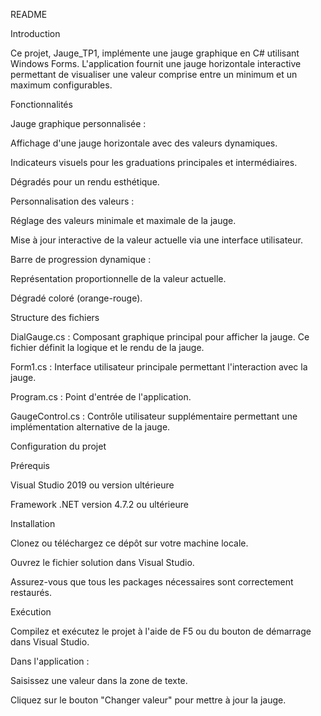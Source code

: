 README

Introduction

Ce projet, Jauge_TP1, implémente une jauge graphique en C# utilisant Windows Forms. L'application fournit une jauge horizontale interactive permettant de visualiser une valeur comprise entre un minimum et un maximum configurables.

Fonctionnalités

Jauge graphique personnalisée :

Affichage d'une jauge horizontale avec des valeurs dynamiques.

Indicateurs visuels pour les graduations principales et intermédiaires.

Dégradés pour un rendu esthétique.

Personnalisation des valeurs :

Réglage des valeurs minimale et maximale de la jauge.

Mise à jour interactive de la valeur actuelle via une interface utilisateur.

Barre de progression dynamique :

Représentation proportionnelle de la valeur actuelle.

Dégradé coloré (orange-rouge).

Structure des fichiers

DialGauge.cs :
Composant graphique principal pour afficher la jauge. Ce fichier définit la logique et le rendu de la jauge.

Form1.cs :
Interface utilisateur principale permettant l'interaction avec la jauge.

Program.cs :
Point d'entrée de l'application.

GaugeControl.cs :
Contrôle utilisateur supplémentaire permettant une implémentation alternative de la jauge.

Configuration du projet

Prérequis

Visual Studio 2019 ou version ultérieure

Framework .NET version 4.7.2 ou ultérieure

Installation

Clonez ou téléchargez ce dépôt sur votre machine locale.

Ouvrez le fichier solution dans Visual Studio.

Assurez-vous que tous les packages nécessaires sont correctement restaurés.

Exécution

Compilez et exécutez le projet à l'aide de F5 ou du bouton de démarrage dans Visual Studio.

Dans l'application :

Saisissez une valeur dans la zone de texte.

Cliquez sur le bouton "Changer valeur" pour mettre à jour la jauge.
